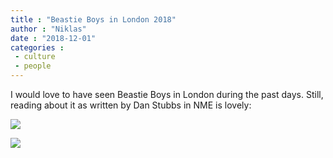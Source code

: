 ```yaml
---
title : "Beastie Boys in London 2018"
author : "Niklas"
date : "2018-12-01"
categories : 
 - culture
 - people
---
```


I would love to have seen Beastie Boys in London during the past days. Still, reading about it as written by Dan Stubbs in NME is lovely:

![](https://niklasblog.com/wp-content/Screenshot_20181201-102435-e1543659661365-900x1024.png)

![](https://niklasblog.com/wp-content/Screenshot_20181201-102440-e1543659595657-1024x827.png)
